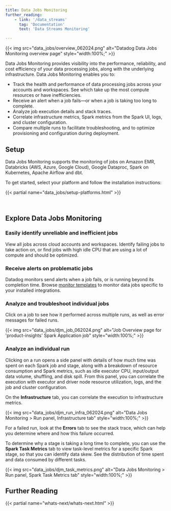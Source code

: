 ```yaml
---
title: Data Jobs Monitoring
further_reading:
    - link: '/data_streams'
      tag: 'Documentation'
      text: 'Data Streams Monitoring'

---
```


{{< img src="data_jobs/overview_062024.png" alt="Datadog Data Jobs Monitoring overview page" style="width:100%;" >}}

Data Jobs Monitoring provides visibility into the performance, reliability, and cost efficiency of your data processing jobs, along with the underlying infrastructure. Data Jobs Monitoring enables you to:

- Track the health and performance of data processing jobs across your accounts and workspaces. See which take up the most compute resources or have inefficiencies.
- Receive an alert when a job fails—or when a job is taking too long to complete.
- Analyze job execution details and stack traces.
- Correlate infrastructure metrics, Spark metrics from the Spark UI, logs, and cluster configuration.
- Compare multiple runs to facilitate troubleshooting, and to optimize provisioning and configuration during deployment.

## Setup

Data Jobs Monitoring supports the monitoring of jobs on Amazon EMR, Databricks (AWS, Azure, Google Cloud), Google Dataproc, Spark on Kubernetes, Apache Airflow and dbt.

To get started, select your platform and follow the installation instructions:

{{< partial name="data_jobs/setup-platforms.html" >}}

<br/>

## Explore Data Jobs Monitoring

### Easily identify unreliable and inefficient jobs

View all jobs across cloud accounts and workspaces. Identify failing jobs to take action on, or find jobs with high idle CPU that are using a lot of compute and should be optimized.

### Receive alerts on problematic jobs

Datadog monitors send alerts when a job fails, or is running beyond its completion time. Browse [monitor templates][1] to monitor data jobs specific to your installed integrations.

### Analyze and troubleshoot individual jobs

Click on a job to see how it performed across multiple runs, as well as error messages for failed runs.

{{< img src="data_jobs/djm_job_062024.png" alt="Job Overview page for 'product-insights' Spark Application job" style="width:100%;" >}}

### Analyze an individual run

Clicking on a run opens a side panel with details of how much time was spent on each Spark job and stage, along with a breakdown of resource consumption and Spark metrics, such as idle executor CPU, input/output data volume, shuffling, and disk spill. From this panel, you can correlate the execution with executor and driver node resource utilization, logs, and the job and cluster configuration.

On the **Infrastructure** tab, you can correlate the execution to infrastructure metrics.

{{< img src="data_jobs/djm_run_infra_062024.png" alt="Data Jobs Monitoring > Run panel, Infrastructure tab" style="width:100%;" >}}

For a failed run, look at the **Errors** tab to see the stack trace, which can help you determine where and how this failure occurred.

To determine why a stage is taking a long time to complete, you can use the **Spark Task Metrics** tab to view task-level metrics for a specific Spark stage, so that you can identify data skew. See the distribution of time spent and data consumed by different tasks.

{{< img src="data_jobs/djm_task_metrics.png" alt="Data Jobs Monitoring > Run panel, Spark Task Metrics tab" style="width:100%;" >}}

## Further Reading

{{< partial name="whats-next/whats-next.html" >}}

[1]: https://app.datadoghq.com/monitors/recommended?q=jobs%20&only_installed=true&p=1

